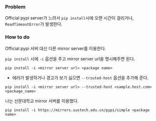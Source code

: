 ### Problem
Official pypi server가 느려서 `pip install`시에 오랜 시간이 걸리거나, `ReadTimeoutError`가 발생한다.

### How to do
Official pypi 서버 대신 다른 mirror server를 이용한다. 

`pip install` 시에 `-i` 옵션을 주고 mirror server url을 명시해주면 된다.

```
pip install -i <mirror server url> <package name>
```

- 에러가 발생하거나 경고가 보기 싫으면 `--trsuted-host` 옵션을 추가해 준다.

``` 
pip install -i <mirror server url> --trusted-host <sample.host.com> <package_name>
```

나는 선문대학교 mirror 서버를 이용했다.
```
pip install -i https://mirrors.sustech.edu.cn/pypi/simple <package name>
```
